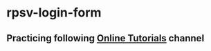 # rpsv-login-form

## Practicing following  [Online Tutorials](https://www.youtube.com/channel/UCbwXnUipZsLfUckBPsC7Jog) channel
